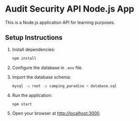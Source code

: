 
# Audit Security API Node.js App

This is a Node.js application API for learning purposes.

## Setup Instructions

1. Install dependencies:
   ```bash
   npm install
   ```

2. Configure the database in `.env` file.

3. Import the database schema:
   ```bash
   mysql -u root -p camping_paradise < database.sql
   ```

4. Run the application:
   ```bash
   npm start
   ```

5. Open your browser at [http://localhost:3000](http://localhost:3000).

